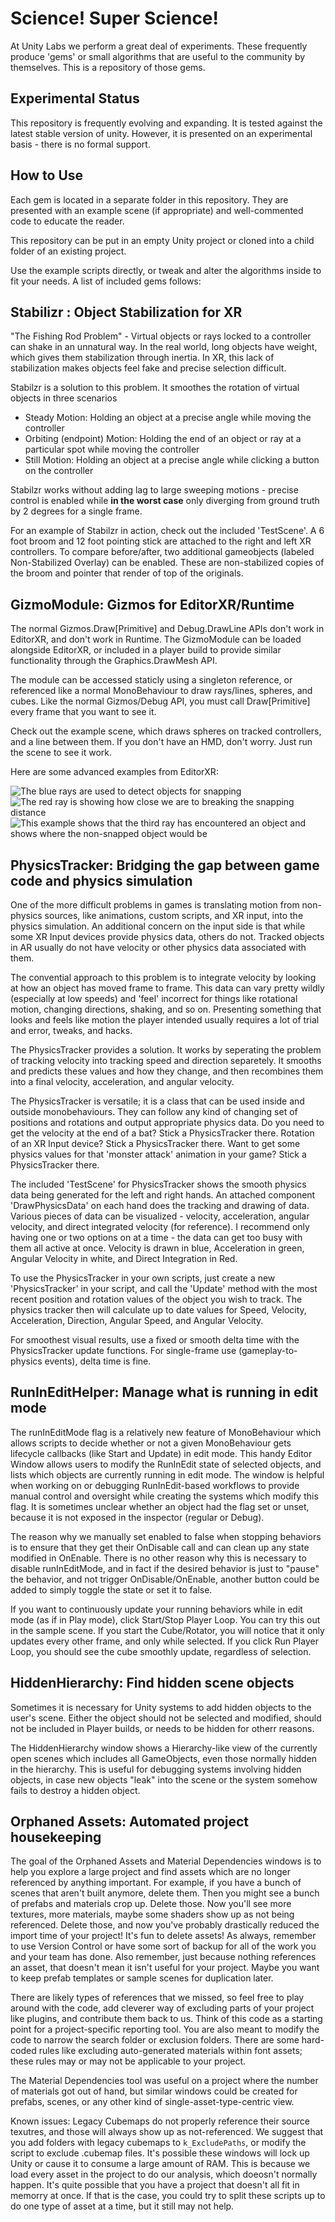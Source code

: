 # Science!  Super Science!

At Unity Labs we perform a great deal of experiments.  These frequently produce 'gems' or small algorithms that are useful to the community by themselves.  This is a repository of those gems.

## Experimental Status
This repository is frequently evolving and expanding.  It is tested against the latest stable version of unity.  However, it is presented on an experimental basis - there is no formal support.

## How to Use ##
Each gem is located in a separate folder in this repository.  They are presented with an example scene (if appropriate) and well-commented code to educate the reader.  

This repository can be put in an empty Unity project or cloned into a child folder of an existing project.  

Use the example scripts directly, or tweak and alter the algorithms inside to fit your needs.  A list of included gems follows:

## Stabilizr : Object Stabilization for XR
"The Fishing Rod Problem" - Virtual objects or rays locked to a controller can shake in an unnatural way.  In the real world, long objects have weight, which gives them stabilization through inertia.  In XR, this lack of stabilization makes objects feel fake and precise selection difficult.

Stabilzr is a solution to this problem.  It smoothes the rotation of virtual objects in three scenarios
- Steady Motion: Holding an object at a precise angle while moving the controller
- Orbiting (endpoint) Motion: Holding the end of an object or ray at a particular spot while moving the controller
- Still Motion: Holding an object at a precise angle while clicking a button on the controller

Stabilzr works without adding lag to large sweeping motions - precise control is enabled while **in the worst case** only diverging from ground truth by 2 degrees for a single frame.

For an example of Stabilzr in action, check out the included 'TestScene'.  A 6 foot broom and 12 foot pointing stick are attached to the right and left XR controllers.  To compare before/after, two additional gameobjects (labeled Non-Stabilized Overlay) can be enabled.  These are non-stabilized copies of the broom and pointer that render of top of the originals.

## GizmoModule: Gizmos for EditorXR/Runtime
The normal Gizmos.Draw[Primitive] and Debug.DrawLine APIs don't work in EditorXR, and don't work in Runtime. The GizmoModule can be loaded alongside EditorXR, or included in a player build to provide similar functionality through the Graphics.DrawMesh API.

The module can be accessed staticly using a singleton reference, or referenced like a normal MonoBehaviour to draw rays/lines, spheres, and cubes.  Like the normal Gizmos/Debug API, you must call Draw[Primitive] every frame that you want to see it.

Check out the example scene, which draws spheres on tracked controllers, and a line between them. If you don't have an HMD, don't worry. Just run the scene to see it work.

Here are some advanced examples from EditorXR:

![The blue rays are used to detect objects for snapping](https://github.com/Unity-Technologies/SuperScience/raw/docs-assets/GizmoModule/example-1.png)
![The red ray is showing how close we are to breaking the snapping distance](https://github.com/Unity-Technologies/SuperScience/raw/docs-assets/GizmoModule/example-2.png)
![This example shows that the third ray has encountered an object and shows where the non-snapped object would be](https://github.com/Unity-Technologies/SuperScience/raw/docs-assets/GizmoModule/example-3.png)

## PhysicsTracker: Bridging the gap between game code and physics simulation
One of the more difficult problems in games is translating motion from non-physics sources, like animations, custom scripts, and XR input, into the physics simulation.  An additional concern on the input side is that while some XR Input devices provide physics data, others do not.  Tracked objects in AR usually do not have velocity or other physics data associated with them.

The convential approach to this problem is to integrate velocity by looking at how an object has moved frame to frame.  This data can vary pretty wildly (especially at low speeds) and 'feel' incorrect for things like rotational motion, changing directions, shaking, and so on.  Presenting something that looks and feels like motion the player intended usually requires a lot of trial and error, tweaks, and hacks.

The PhysicsTracker provides a solution.  It works by seperating the problem of tracking velocity into tracking speed and direction separetely.  It smooths and predicts these values and how they change, and then recombines them into a final velocity, acceleration, and angular velocity.

The PhysicsTracker is versatile;  it is a class that can be used inside and outside monobehaviours.  They can follow any kind of changing set of positions and rotations and output appropriate physics data.  Do you need to get the velocity at the end of a bat?  Stick a PhysicsTracker there.  Rotation of an XR Input device?  Stick a PhysicsTracker there.  Want to get some physics values for that 'monster attack' animation in your game?  Stick a PhysicsTracker there.

The included 'TestScene' for PhysicsTracker shows the smooth physics data being generated for the left and right hands.  An attached component 'DrawPhysicsData' on each hand does the tracking and drawing of data.  Various pieces of data can be visualized - velocity, acceleration, angular velocity, and direct integrated velocity (for reference).  I recommend only having one or two options on at a time - the data can get too busy with them all active at once.  Velocity is drawn in blue, Acceleration in green, Angular Velocity in white, and Direct Integration in Red.

To use the PhysicsTracker in your own scripts, just create a new 'PhysicsTracker' in your script, and call the 'Update' method with the most recent position and rotation values of the object you wish to track.  The physics tracker then will calculate up to date values for Speed, Velocity, Acceleration, Direction, Angular Speed, and Angular Velocity.

For smoothest visual results, use a fixed or smooth delta time with the PhysicsTracker update functions.  For single-frame use (gameplay-to-physics events), delta time is fine.

## RunInEditHelper: Manage what is running in edit mode
The runInEditMode flag is a relatively new feature of MonoBehaviour which allows scripts to decide whether or not a given MonoBehaviour gets lifecycle callbacks (like Start and Update) in edit mode. This handy Editor Window allows users to modify the RunInEdit state of selected objects, and lists which objects are currently running in edit mode. The window is helpful when working on or debugging RunInEdit-based workflows to provide manual control and oversight while creating the systems which modify this flag. It is sometimes unclear whether an object had the flag set or unset, because it is not exposed in the inspector (regular or Debug).

The reason why we manually set enabled to false when stopping behaviors is to ensure that they get their OnDisable call and can clean up any state modified in OnEnable. There is no other reason why this is necessary to disable runInEditMode, and in fact if the desired behavior is just to "pause" the behavior, and not trigger OnDisable/OnEnable, another button could be added to simply toggle the state or set it to false.

If you want to continuously update your running behaviors while in edit mode (as if in Play mode), click Start/Stop Player Loop. You can try this out in the sample scene. If you start the Cube/Rotator, you will notice that it only updates every other frame, and only while selected. If you click Run Player Loop, you should see the cube smoothly update, regardless of selection.

## HiddenHierarchy: Find hidden scene objects
Sometimes it is necessary for Unity systems to add hidden objects to the user's scene. Either the object should not be selected and modified, should not be included in Player builds, or needs to be hidden for otherr reasons.

The HiddenHierarchy window shows a Hierarchy-like view of the currently open scenes which includes all GameObjects, even those normally hidden in the hierarchy. This is useful for debugging systems involving hidden objects, in case new objects "leak" into the scene or the system somehow fails to destroy a hidden object.

## Orphaned Assets: Automated project housekeeping
The goal of the Orphaned Assets and Material Dependencies windows is to help you explore a large project and find assets which are no longer referenced by anything important. For example, if you have a bunch of scenes that aren't built anymore, delete them. Then you might see a bunch of prefabs and materials crop up. Delete those. Now you'll see more textures, more materials, maybe some shaders show up as not being referenced. Delete those, and now you've probably drastically reduced the import time of your project!
It's fun to delete assets! As always, remember to use Version Control or have some sort of backup for all of the work you and your team has done.  Also remember, just because nothing references an asset, that doesn't mean it isn't useful for your project. Maybe you want to keep prefab templates or sample scenes for duplication later. 

There are likely types of references that we missed, so feel free to play around with the code, add cleverer way of excluding parts of your project like plugins, and contribute them back to us. Think of this code as a starting point for a project-specific reporting tool.
You are also meant to modify the code to narrow the search folder or exclusion folders. There are some hard-coded rules like excluding auto-generated materials within font assets; these rules may or may not be applicable to your project.

The Material Dependencies tool was useful on a project where the number of materials got out of hand, but similar windows could be created for prefabs, scenes, or any other kind of single-asset-type-centric view.

Known issues:
Legacy Cubemaps do not properly reference their source texutres, and those will always show up as not-referenced. We suggest that you add folders with legacy cubemaps to `k_ExcludePaths`, or modify the script to exclude .cubemap files.
It's possible these windows will lock up Unity or cause it to consume a large amount of RAM. This is because we load every asset in the project to do our analysis, which doeosn't normally happen. It's quite possible that you have a project that doesn't all fit in memorry at once. If that is the case, you could try to split these scripts up to do one type of asset at a time, but it still may not help.
